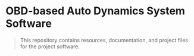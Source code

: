 # OBD-based Auto Dynamics System Software
> This repository contains resources, documentation, and project files for the project software.
